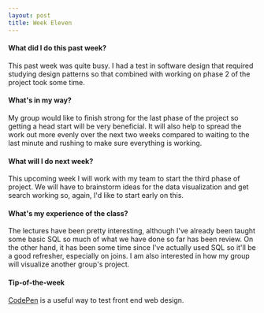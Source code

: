 ```yaml
---
layout: post
title: Week Eleven
---
```

#### What did I do this past week?

This past week was quite busy. I had a test in software design that required studying design patterns so that combined with working on phase 2 of the project took some time.

#### What's in my way?

My group would like to finish strong for the last phase of the project so getting a head start will be very beneficial. It will also help to spread the work out more evenly over the next two weeks compared to waiting to the last minute and rushing to make sure everything is working.

#### What will I do next week?

This upcoming week I will work with my team to start the third phase of project. We will have to brainstorm ideas for the data visualization and get search working so, again, I'd like to start early on this.

#### What's my experience of the class?

The lectures have been pretty interesting, although I've already been taught some basic SQL so much of what we have done so far has been review. On the other hand, it has been some time since I've actually used SQL so it'll be a good refresher, especially on joins. I am also interested in how my group will visualize another group's project.

#### Tip-of-the-week

[CodePen](http://codepen.io/) is a useful way to test front end web design.
